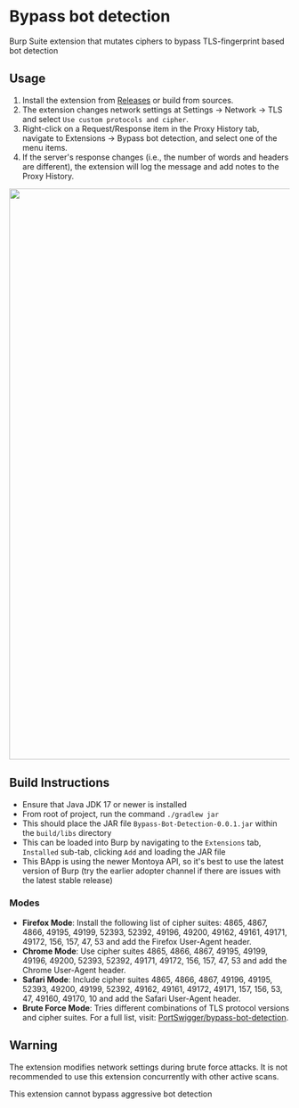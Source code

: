 # Bypass bot detection
Burp Suite extension that mutates ciphers to bypass TLS-fingerprint based bot detection

## Usage
1. Install the extension from [Releases](https://github.com/PortSwigger/bypass-bot-detection/releases) or build from sources.
2. The extension changes network settings at Settings -> Network -> TLS and select `Use custom protocols and cipher`.
3. Right-click on a Request/Response item in the Proxy History tab, navigate to Extensions -> Bypass bot detection, and select one of the menu items.
4. If the server's response changes (i.e., the number of words and headers are different), the extension will log the message and add notes to the Proxy History.

<img src="gitimg/bypass-bot-detection.gif" width="1024"/>

## Build Instructions
* Ensure that Java JDK 17 or newer is installed
* From root of project, run the command `./gradlew jar`
* This should place the JAR file `Bypass-Bot-Detection-0.0.1.jar` within the `build/libs` directory
* This can be loaded into Burp by navigating to the `Extensions` tab, `Installed` sub-tab, clicking `Add` and loading
  the JAR file
* This BApp is using the newer Montoya API, so it's best to use the latest version of Burp (try the earlier adopter
  channel if there are issues with the latest stable release)

### Modes
- **Firefox Mode**: Install the following list of cipher suites: 4865, 4867, 4866, 49195, 49199, 52393, 52392, 49196, 49200, 49162, 49161, 49171, 49172, 156, 157, 47, 53 and add the Firefox User-Agent header.
- **Chrome Mode**: Use cipher suites 4865, 4866, 4867, 49195, 49199, 49196, 49200, 52393, 52392, 49171, 49172, 156, 157, 47, 53 and add the Chrome User-Agent header.
- **Safari Mode**: Include cipher suites 4865, 4866, 4867, 49196, 49195, 52393, 49200, 49199, 52392, 49162, 49161, 49172, 49171, 157, 156, 53, 47, 49160, 49170, 10 and add the Safari User-Agent header.
- **Brute Force Mode**: Tries different combinations of TLS protocol versions and cipher suites. For a full list, visit: [PortSwigger/bypass-bot-detection](https://github.com/PortSwigger/bypass-bot-detection/blob/d677ad52a3cad97aa51b39b66976e35490cef76d/src/main/java/net/portswigger/burp/extensions/Constants.java#L88).

## Warning
The extension modifies network settings during brute force attacks. It is not recommended to use this extension concurrently with other active scans.

This extension cannot bypass aggressive bot detection
